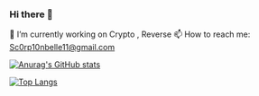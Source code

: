 ### Hi there 👋

<!--
**ScorpionRE/ScorpionRE** is a ✨ _special_ ✨ repository because its `README.md` (this file) appears on your GitHub profile.

Here are some ideas to get you started:

- 🔭 I’m currently working on ...
- 🌱 I’m currently learning ...
- 👯 I’m looking to collaborate on ...
- 🤔 I’m looking for help with ...
- 💬 Ask me about ...
- 📫 How to reach me: ...
- 😄 Pronouns: ...
- ⚡ Fun fact: ...
-->
🔭 I’m currently working on Crypto , Reverse
📫 How to reach me: Sc0rp10nbelle11@gmail.com

[![Anurag's GitHub stats](https://github-readme-stats.vercel.app/api?username=ScorpionRE&theme=nightowl&count_private=true)](https://github.com/anuraghazra/github-readme-stats)

[![Top Langs](https://github-readme-stats.vercel.app/api/top-langs/?username=ScorpionRE&layout=compact&hide=html,css,javascript&count_private=true)](https://github.com/anuraghazra/github-readme-stats)

